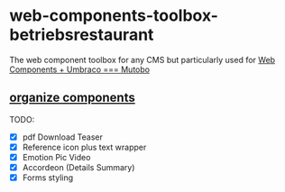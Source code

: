 # web-components-toolbox-betriebsrestaurant
The web component toolbox for any CMS but particularly used for [Web Components + Umbraco === Mutobo](http://mutobo.ch/)

## [organize components](https://wiki.migros.net/display/OCC/Web+Components+CMS+Template)

TODO:
- [x] pdf Download Teaser
- [x] Reference icon plus text wrapper
- [x] Emotion Pic Video
- [x] Accordeon (Details Summary)
- [x] Forms styling
